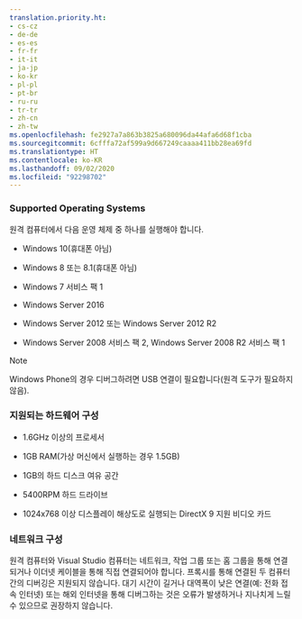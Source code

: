 ```yaml
---
translation.priority.ht:
- cs-cz
- de-de
- es-es
- fr-fr
- it-it
- ja-jp
- ko-kr
- pl-pl
- pt-br
- ru-ru
- tr-tr
- zh-cn
- zh-tw
ms.openlocfilehash: fe2927a7a863b3825a680096da44afa6d68f1cba
ms.sourcegitcommit: 6cfffa72af599a9d667249caaaa411bb28ea69fd
ms.translationtype: HT
ms.contentlocale: ko-KR
ms.lasthandoff: 09/02/2020
ms.locfileid: "92298702"
---
```

### <a name="supported-operating-systems"></a>Supported Operating Systems  

원격 컴퓨터에서 다음 운영 체제 중 하나를 실행해야 합니다.  
  
- Windows 10(휴대폰 아님)
  
- Windows 8 또는 8.1(휴대폰 아님)
  
- Windows 7 서비스 팩 1  

- Windows Server 2016
  
- Windows Server 2012 또는 Windows Server 2012 R2  
  
- Windows Server 2008 서비스 팩 2, Windows Server 2008 R2 서비스 팩 1

> [!NOTE]
> Windows Phone의 경우 디버그하려면 USB 연결이 필요합니다(원격 도구가 필요하지 않음).
  
### <a name="supported-hardware-configurations"></a>지원되는 하드웨어 구성  
  
- 1.6GHz 이상의 프로세서  
  
- 1GB RAM(가상 머신에서 실행하는 경우 1.5GB)  
  
- 1GB의 하드 디스크 여유 공간  
  
- 5400RPM 하드 드라이브  
  
- 1024x768 이상 디스플레이 해상도로 실행되는 DirectX 9 지원 비디오 카드  
  
### <a name="network-configuration"></a>네트워크 구성  

원격 컴퓨터와 Visual Studio 컴퓨터는 네트워크, 작업 그룹 또는 홈 그룹을 통해 연결되거나 이더넷 케이블을 통해 직접 연결되어야 합니다. 프록시를 통해 연결된 두 컴퓨터 간의 디버깅은 지원되지 않습니다. 대기 시간이 길거나 대역폭이 낮은 연결(예: 전화 접속 인터넷) 또는 해외 인터넷을 통해 디버그하는 것은 오류가 발생하거나 지나치게 느릴 수 있으므로 권장하지 않습니다.